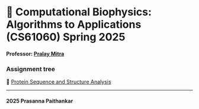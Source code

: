 # 🧬 Computational Biophysics: Algorithms to Applications (CS61060) Spring 2025

#### Professor: [Pralay Mitra](https://cse.iitkgp.ac.in/~pralay/)

### Assignment tree
🧪 [Protein Sequence and Structure Analysis](A121CS30065)

***
#### 2025 Prasanna Paithankar